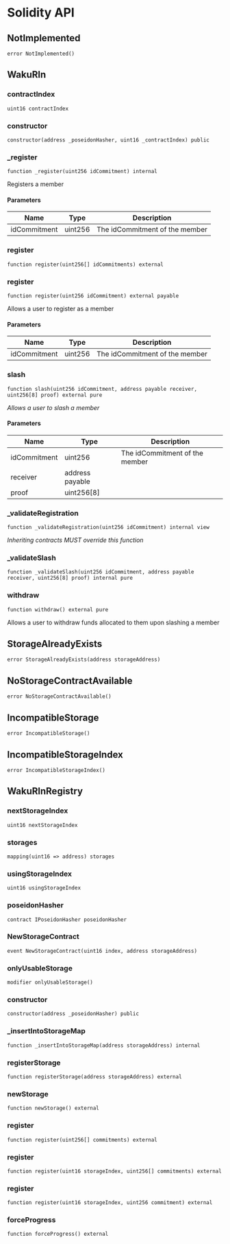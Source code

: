 # Solidity API

## NotImplemented

```solidity
error NotImplemented()
```

## WakuRln

### contractIndex

```solidity
uint16 contractIndex
```

### constructor

```solidity
constructor(address _poseidonHasher, uint16 _contractIndex) public
```

### \_register

```solidity
function _register(uint256 idCommitment) internal
```

Registers a member

#### Parameters

| Name         | Type    | Description                    |
| ------------ | ------- | ------------------------------ |
| idCommitment | uint256 | The idCommitment of the member |

### register

```solidity
function register(uint256[] idCommitments) external
```

### register

```solidity
function register(uint256 idCommitment) external payable
```

Allows a user to register as a member

#### Parameters

| Name         | Type    | Description                    |
| ------------ | ------- | ------------------------------ |
| idCommitment | uint256 | The idCommitment of the member |

### slash

```solidity
function slash(uint256 idCommitment, address payable receiver, uint256[8] proof) external pure
```

_Allows a user to slash a member_

#### Parameters

| Name         | Type            | Description                    |
| ------------ | --------------- | ------------------------------ |
| idCommitment | uint256         | The idCommitment of the member |
| receiver     | address payable |                                |
| proof        | uint256[8]      |                                |

### \_validateRegistration

```solidity
function _validateRegistration(uint256 idCommitment) internal view
```

_Inheriting contracts MUST override this function_

### \_validateSlash

```solidity
function _validateSlash(uint256 idCommitment, address payable receiver, uint256[8] proof) internal pure
```

### withdraw

```solidity
function withdraw() external pure
```

Allows a user to withdraw funds allocated to them upon slashing a member

## StorageAlreadyExists

```solidity
error StorageAlreadyExists(address storageAddress)
```

## NoStorageContractAvailable

```solidity
error NoStorageContractAvailable()
```

## IncompatibleStorage

```solidity
error IncompatibleStorage()
```

## IncompatibleStorageIndex

```solidity
error IncompatibleStorageIndex()
```

## WakuRlnRegistry

### nextStorageIndex

```solidity
uint16 nextStorageIndex
```

### storages

```solidity
mapping(uint16 => address) storages
```

### usingStorageIndex

```solidity
uint16 usingStorageIndex
```

### poseidonHasher

```solidity
contract IPoseidonHasher poseidonHasher
```

### NewStorageContract

```solidity
event NewStorageContract(uint16 index, address storageAddress)
```

### onlyUsableStorage

```solidity
modifier onlyUsableStorage()
```

### constructor

```solidity
constructor(address _poseidonHasher) public
```

### \_insertIntoStorageMap

```solidity
function _insertIntoStorageMap(address storageAddress) internal
```

### registerStorage

```solidity
function registerStorage(address storageAddress) external
```

### newStorage

```solidity
function newStorage() external
```

### register

```solidity
function register(uint256[] commitments) external
```

### register

```solidity
function register(uint16 storageIndex, uint256[] commitments) external
```

### register

```solidity
function register(uint16 storageIndex, uint256 commitment) external
```

### forceProgress

```solidity
function forceProgress() external
```
